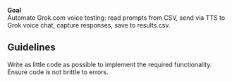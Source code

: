 **Goal**  
Automate Grok.com voice testing: read prompts from CSV, send via TTS to Grok voice chat, capture responses, save to results.csv.

## Guidelines
Write as little code as possible to implement the required functionality. Ensure code is not brittle to errors.